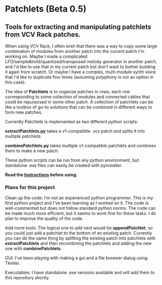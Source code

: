 # Patchlets (Beta 0.5)

## Tools for extracting and manipulating patchlets from VCV Rack patches.

When using VCV Rack, I often wish that there was a way to copy some large combination of modules from another patch into the current patch I'm working on. Maybe I made a complicated LFO/sample&hold/quantized/transposed melody generator in another patch, and I'd like to use that in my current patch but don't want to bother building it again from scratch. Or maybe I have a complex, multi-module synth voice that I'd like to duplicate four times (assuming polyphony is not an option in this case).<br/>

The idea of **Patchlets** is to organize patches in rows, each row corresponding to some collection of modules and connected cables that could be repurposed in some other patch. A collection of patchlets can be like a toolbox of go-to solutions that can be combined in different ways to form new patches.<br/>

Currently Patchlets is implemented as two different python scripts:<br/>

**extractPatchlets.py** takes a v1-compatible .vcv patch and splits it into multiple *patchlets*.<br/>

**combinePatchlets.py** takes multiple v1-compatible patchlets and combines them to make a new patch. <br/>

These python scripts can be run from any python environment, but standalone .exe files can easily be created with pyinstaller.<br/>

**Read the [Instructions](https://github.com/millxing/Patchlets/blob/master/Instructions.md) before using.**<br/>

### Plans for this project

Clean up the code: I'm not an experienced python programmer. This is my first python project and I've been learning as I worked on it. The code is well-commented but does not follow standard python norms. The code can be made much more efficient, but it seems to work fine for these tasks. I do plan to improve the quality of the code.

Add more tools: The logical one to add next would be **appendPatchlet**, so you could just add a patchlet to the bottom of an existing patch. Currently you can do the same thing by splitting the existing patch into patchlets with **extractPatchlets** and then recombining the patchlets and adding the new one with **combinePatchlets**.

GUI: I've been playing with making a gui and a file browser dialog using Tkinter.

Executables: I have standalone .exe versions available and will add them to this repository shortly.














